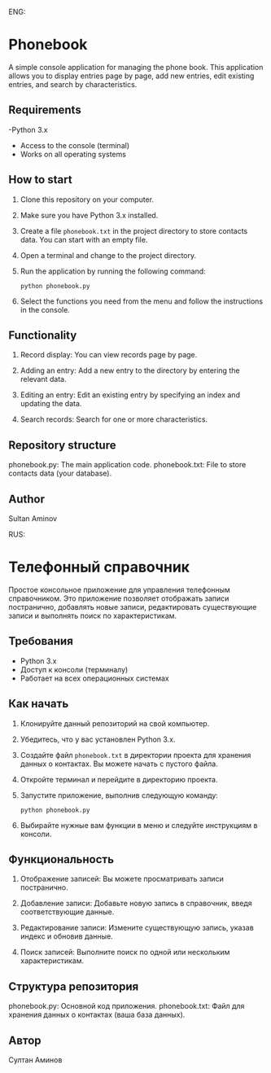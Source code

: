 ENG: 
# Phonebook

A simple console application for managing the phone book. This application allows you to display entries page by page, add new entries, edit existing entries, and search by characteristics.

## Requirements

-Python 3.x
- Access to the console (terminal)
- Works on all operating systems

## How to start

1. Clone this repository on your computer.

2. Make sure you have Python 3.x installed.

3. Create a file `phonebook.txt` in the project directory to store contacts data. You can start with an empty file.

4. Open a terminal and change to the project directory.

5. Run the application by running the following command:

    ```
    python phonebook.py
    ```

6. Select the functions you need from the menu and follow the instructions in the console.


## Functionality
1. Record display: You can view records page by page.

2. Adding an entry: Add a new entry to the directory by entering the relevant data.

3. Editing an entry: Edit an existing entry by specifying an index and updating the data.

4. Search records: Search for one or more characteristics.


## Repository structure
phonebook.py: The main application code.
phonebook.txt: File to store contacts data (your database).


## Author
Sultan Aminov




RUS:
# Телефонный справочник

Простое консольное приложение для управления телефонным справочником. Это приложение позволяет отображать записи постранично, добавлять новые записи, редактировать существующие записи и выполнять поиск по характеристикам.

## Требования

- Python 3.x
- Доступ к консоли (терминалу)
- Работает на всех операционных системах

## Как начать

1. Клонируйте данный репозиторий на свой компьютер.

2. Убедитесь, что у вас установлен Python 3.x.

3. Создайте файл `phonebook.txt` в директории проекта для хранения данных о контактах. Вы можете начать с пустого файла.

4. Откройте терминал и перейдите в директорию проекта.

5. Запустите приложение, выполнив следующую команду:

   ```
   python phonebook.py
   ```

6. Выбирайте нужные вам функции в меню и следуйте инструкциям в консоли.


## Функциональность
1. Отображение записей: Вы можете просматривать записи постранично.

2. Добавление записи: Добавьте новую запись в справочник, введя соответствующие данные.

3. Редактирование записи: Измените существующую запись, указав индекс и обновив данные.

4. Поиск записей: Выполните поиск по одной или нескольким характеристикам.


## Структура репозитория
phonebook.py: Основной код приложения.
phonebook.txt: Файл для хранения данных о контактах (ваша база данных).


## Автор
Султан Аминов